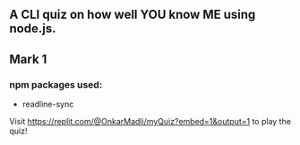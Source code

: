 ## A CLI quiz on how well YOU know ME using node.js.

## Mark 1

### npm packages used:
  - readline-sync
  
 Visit https://replit.com/@OnkarMadli/myQuiz?embed=1&output=1 to play the quiz!
